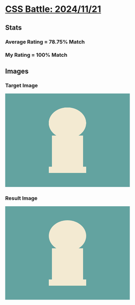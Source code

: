 # [CSS Battle: 2024/11/21](https://cssbattle.dev/play/7OLsaYAEAFmhYGtQhmd6)

## Stats

### Average Rating = 78.75% Match

### My Rating = 100% Match

## Images

### Target Image

![](./images/target.png)

### Result Image

![](./images/result.png)
